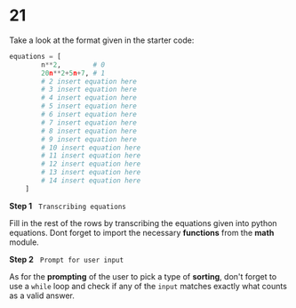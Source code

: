 # 21

Take a look at the format given in the starter code:

```python
equations = [
        n**2,        # 0
        20n**2+5n+7, # 1
        # 2 insert equation here 
        # 3 insert equation here
        # 4 insert equation here
        # 5 insert equation here
        # 6 insert equation here
        # 7 insert equation here
        # 8 insert equation here
        # 9 insert equation here
        # 10 insert equation here
        # 11 insert equation here
        # 12 insert equation here
        # 13 insert equation here
        # 14 insert equation here
    ]
```

**Step 1**   `Transcribing equations`

Fill in the rest of the rows by transcribing the equations given into python equations. Dont forget to import the necessary **functions** from the **math** module.

 **Step 2**    `Prompt for user input`

As for the **prompting** of the user to pick a type of **sorting**, don't forget to use a `while` loop and check if any of the `input` matches exactly what counts as a valid answer.

